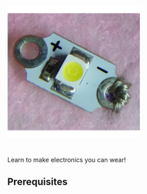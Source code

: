 <onlyinclude><includeonly>![Sewable LED](../files/Wearables.png "Sewable LED")

<div style="clear: both; height:10px;">

</div>

</includeonly>Learn to make electronics you can wear\! </onlyinclude>

## Prerequisites
